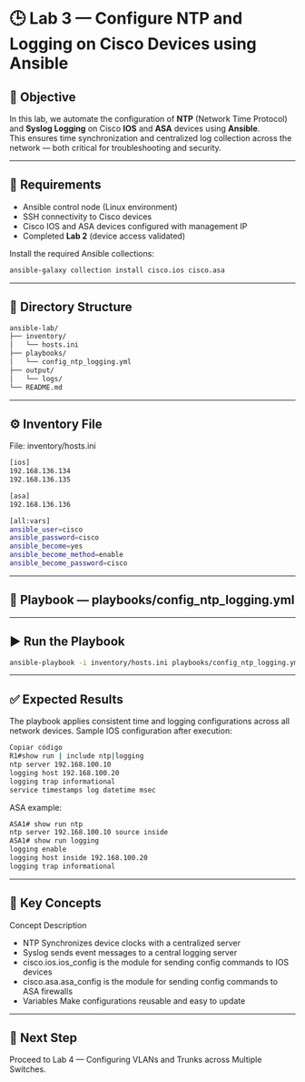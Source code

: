 # 🕒 Lab 3 — Configure NTP and Logging on Cisco Devices using Ansible

## 🎯 Objective
In this lab, we automate the configuration of **NTP** (Network Time Protocol) and **Syslog Logging** on Cisco **IOS** and **ASA** devices using **Ansible**.  
This ensures time synchronization and centralized log collection across the network — both critical for troubleshooting and security.

---

## 🧰 Requirements
- Ansible control node (Linux environment)
- SSH connectivity to Cisco devices
- Cisco IOS and ASA devices configured with management IP
- Completed **Lab 2** (device access validated)

Install the required Ansible collections:
```bash
ansible-galaxy collection install cisco.ios cisco.asa
```

---

## 📁 Directory Structure

```bash
ansible-lab/
├── inventory/
│   └── hosts.ini
├── playbooks/
│   └── config_ntp_logging.yml
├── output/
│   └── logs/
└── README.md
```

---

## ⚙️ Inventory File

File: inventory/hosts.ini

```bash
[ios]
192.168.136.134
192.168.136.135

[asa]
192.168.136.136

[all:vars]
ansible_user=cisco
ansible_password=cisco
ansible_become=yes
ansible_become_method=enable
ansible_become_password=cisco
```

---

## 🧠 Playbook — playbooks/config_ntp_logging.yml


---

## ▶️ Run the Playbook
```bash
ansible-playbook -i inventory/hosts.ini playbooks/config_ntp_logging.yml
```
---

## ✅ Expected Results
The playbook applies consistent time and logging configurations across all network devices.
Sample IOS configuration after execution:

```bash
Copiar código
R1#show run | include ntp|logging
ntp server 192.168.100.10
logging host 192.168.100.20
logging trap informational
service timestamps log datetime msec
```
ASA example:

```bash
ASA1# show run ntp
ntp server 192.168.100.10 source inside
ASA1# show run logging
logging enable
logging host inside 192.168.100.20
logging trap informational
```
---

## 🧩 Key Concepts
Concept	Description
- NTP	Synchronizes device clocks with a centralized server
- Syslog sends event messages to a central logging server
- cisco.ios.ios_config is the module for sending config commands to IOS devices
- cisco.asa.asa_config is the module for sending config commands to ASA firewalls
- Variables	Make configurations reusable and easy to update

---

## 🚀 Next Step
Proceed to Lab 4 — Configuring VLANs and Trunks across Multiple Switches.
